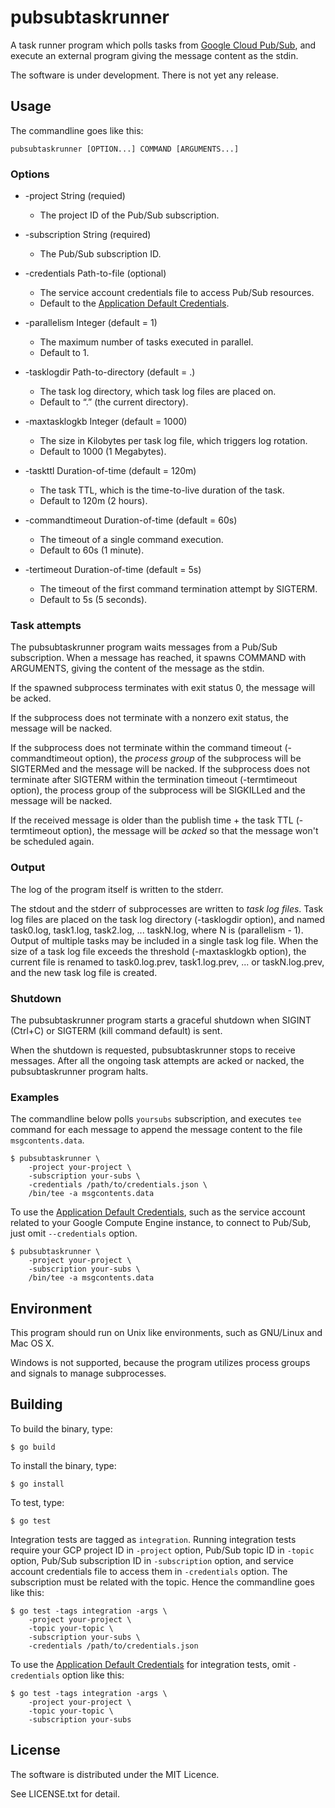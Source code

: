 # pubsubtaskrunner

A task runner program which polls tasks from [Google Cloud Pub/Sub](https://cloud.google.com/pubsub/docs/),
and execute an external program giving the message content as the stdin.

The software is under development. There is not yet any release.

## Usage

The commandline goes like this:

    pubsubtaskrunner [OPTION...] COMMAND [ARGUMENTS...]

### Options

* -project String (requied)

  * The project ID of the Pub/Sub subscription.

* -subscription String (required)

  * The Pub/Sub subscription ID.

* -credentials Path-to-file (optional)

  * The service account credentials file to access Pub/Sub resources.
  * Default to the [Application Default Credentials](https://developers.google.com/identity/protocols/application-default-credentials).

* -parallelism Integer (default = 1)

  * The maximum number of tasks executed in parallel.
  * Default to 1.

* -tasklogdir Path-to-directory (default = .)

  * The task log directory, which task log files are placed on.
  * Default to “.” (the current directory).

* -maxtasklogkb Integer (default = 1000)

  * The size in Kilobytes per task log file, which triggers log rotation.
  * Default to 1000 (1 Megabytes).

* -taskttl Duration-of-time (default = 120m)

  * The task TTL, which is the time-to-live duration of the task.
  * Default to 120m (2 hours).

* -commandtimeout Duration-of-time (default = 60s)

  * The timeout of a single command execution.
  * Default to 60s (1 minute).

* -tertimeout Duration-of-time (default = 5s)

  * The timeout of the first command termination attempt by SIGTERM.
  * Default to 5s (5 seconds).

### Task attempts

The pubsubtaskrunner program waits messages from a Pub/Sub subscription.
When a message has reached, it spawns COMMAND with ARGUMENTS,
giving the content of the message as the stdin.

If the spawned subprocess terminates with exit status 0,
the message will be acked.

If the subprocess does not terminate with a nonzero exit status,
the message will be nacked.

If the subprocess does not terminate within the command timeout (-commandtimeout option),
the _process group_ of the subprocess will be SIGTERMed and the message will be nacked.
If the subprocess does not terminate after SIGTERM within the termination timeout (-termtimeout option),
the process group of the subprocess will be SIGKILLed and the message will be nacked.

If the received message is older than the publish time + the task TTL (-termtimeout option),
the message will be _acked_ so that the message won't be scheduled again.

### Output

The log of the program itself is written to the stderr.

The stdout and the stderr of subprocesses are written to _task log files_.
Task log files are placed on the task log directory (-tasklogdir option),
and named task0.log, task1.log, task2.log, ... taskN.log, where N is (parallelism - 1).
Output of multiple tasks may be included in a single task log file.
When the size of a task log file exceeds the threshold (-maxtasklogkb option),
the current file is renamed to task0.log.prev, task1.log.prev, ... or taskN.log.prev,
and the new task log file is created.

### Shutdown

The pubsubtaskrunner program starts a graceful shutdown
when SIGINT (Ctrl+C) or SIGTERM (kill command default) is sent.

When the shutdown is requested,
pubsubtaskrunner stops to receive messages.
After all the ongoing task attempts are acked or nacked,
the pubsubtaskrunner program halts.

### Examples

The commandline below polls `yoursubs` subscription,
and executes `tee` command for each message to append the message content
to the file `msgcontents.data`.

    $ pubsubtaskrunner \
        -project your-project \
        -subscription your-subs \
        -credentials /path/to/credentials.json \
        /bin/tee -a msgcontents.data

To use the
[Application Default Credentials](https://developers.google.com/identity/protocols/application-default-credentials),
such as the service account related to your Google Compute Engine instance, to connect to Pub/Sub,
just omit `--credentials` option.

    $ pubsubtaskrunner \
        -project your-project \
        -subscription your-subs \
        /bin/tee -a msgcontents.data

## Environment

This program should run on Unix like environments, such as GNU/Linux and Mac OS X.

Windows is not supported, because the program utilizes process groups and signals
to manage subprocesses.

## Building

To build the binary, type:

    $ go build

To install the binary, type:

    $ go install

To test, type:

    $ go test

Integration tests are tagged as `integration`.
Running integration tests require your GCP project ID in `-project` option,
Pub/Sub topic ID in `-topic` option,
Pub/Sub subscription ID in `-subscription` option,
and service account credentials file to access them in `-credentials` option.
The subscription must be related with the topic.
Hence the commandline goes like this:

    $ go test -tags integration -args \
        -project your-project \
        -topic your-topic \
        -subscription your-subs \
        -credentials /path/to/credentials.json

To use the [Application Default Credentials](https://developers.google.com/identity/protocols/application-default-credentials)
for integration tests, omit `-credentials` option like this:

    $ go test -tags integration -args \
        -project your-project \
        -topic your-topic \
        -subscription your-subs

## License

The software is distributed under the MIT Licence.

See LICENSE.txt for detail.

<!-- vim: set et sw=2 sts=2 ft=markdown : -->
